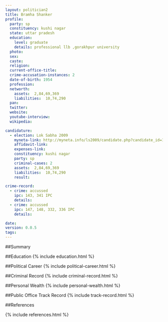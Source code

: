 ```yaml
---
layout: politician2
title: Bramha Shanker
profile: 
  party: sp
  constituency: kushi nagar
  state: uttar pradesh
  education: 
    level: graduate
    details: professional llb ,gorakhpur university
  photo: 
  sex: 
  caste: 
  religion: 
  current-office-title: 
  crime-accusation-instances: 2
  date-of-birth: 1954
  profession: 
  networth: 
    assets:  2,84,69,369
    liabilities:  10,74,290
  pan: 
  twitter: 
  website: 
  youtube-interview: 
  wikipedia: 

candidature: 
  - election: Lok Sabha 2009
    myneta-link: http://myneta.info/ls2009/candidate.php?candidate_id=1374
    affidavit-link: 
    expenses-link: 
    constituency: kushi nagar 
    party: sp
    criminal-cases: 2
    assets:  2,84,69,369
    liabilities:  10,74,290
    result:  

crime-record: 
  - crime: accussed
    ipc: 143, 341 IPC
    details:    
  - crime: accussed
    ipc: 147, 148, 332, 336 IPC
    details:    

date: 
version: 0.0.5
tags: 
---
```

##Summary


##Education
{% include education.html %}


##Political Career
{% include political-career.html %}


##Criminal Record
{% include criminal-record.html %}


##Personal Wealth
{% include personal-wealth.html %}


##Public Office Track Record
{% include track-record.html %}


##References


{% include references.html %}